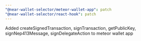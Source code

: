 ```yaml
---
"@near-wallet-selector/meteor-wallet-app": patch
"@near-wallet-selector/react-hook": patch
---
```


Added createSignedTransaction, signTransaction, getPublicKey, signNep413Message, signDelegateAction to meteor wallet app
